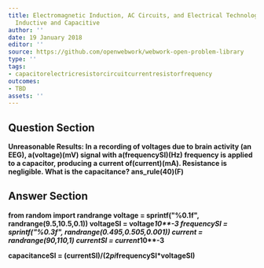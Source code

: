 ```yaml
---
title: Electromagnetic Induction, AC Circuits, and Electrical Technologies - Reactance,
  Inductive and Capacitive
author: ''
date: 19 January 2018
editor: ''
source: https://github.com/openwebwork/webwork-open-problem-library
type: ''
tags:
- capacitorelectricresistorcircuitcurrentresistorfrequency
outcomes:
- TBD
assets: ''
---
```


## Question Section 

<b>
<b>Unreasonable Results:<b> In a recording of voltages due to brain activity (an EEG), a(voltage)(mV) signal with a(frequencySI)(Hz) frequency is applied to a capacitor, producing a current of(current)(mA). Resistance is negligible. What is the capacitance?
ans_rule(40)(F)



## Answer Section

from random import randrange
voltage = sprintf("%0.1f", randrange(9.5,10.5,0.1))
voltageSI = voltage*10**-3
frequencySI = sprintf("%0.3f", randrange(0.495,0.505,0.001))
current = randrange(90,110,1)
currentSI = current*10**-3

capacitanceSI = (currentSI)/(2*pi*frequencySI*voltageSI)